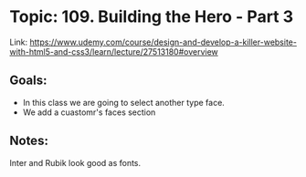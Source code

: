 # Topic: 109. Building the Hero - Part 3
Link: https://www.udemy.com/course/design-and-develop-a-killer-website-with-html5-and-css3/learn/lecture/27513180#overview


## Goals:
- In this class we are going to select another type face.
- We add a cuastomr's faces section


## Notes:
Inter and Rubik look good as fonts.




